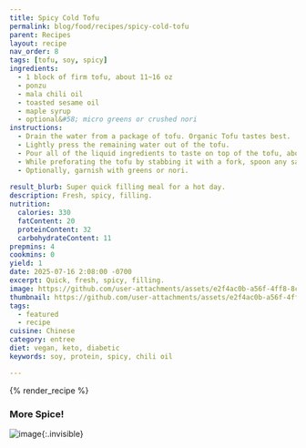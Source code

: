```yaml
---
title: Spicy Cold Tofu
permalink: blog/food/recipes/spicy-cold-tofu
parent: Recipes
layout: recipe
nav_order: 8
tags: [tofu, soy, spicy]
ingredients:
  - 1 block of firm tofu, about 11~16 oz
  - ponzu
  - mala chili oil
  - toasted sesame oil
  - maple syrup
  - optional&#58; micro greens or crushed nori
instructions:
  - Drain the water from a package of tofu. Organic Tofu tastes best.
  - Lightly press the remaining water out of the tofu.
  - Pour all of the liquid ingredients to taste on top of the tofu, about 1/2 tsp~1 tbsp each.
  - While preforating the tofu by stabbing it with a fork, spoon any sauce that pools on the bottom on top of the tofu.
  - Optionally, garnish with greens or nori. 
  
result_blurb: Super quick filling meal for a hot day.
description: Fresh, spicy, filling.
nutrition:
  calories: 330
  fatContent: 20
  proteinContent: 32
  carbohydrateContent: 11
prepmins: 4
cookmins: 0
yield: 1
date: 2025-07-16 2:08:00 -0700
excerpt: Quick, fresh, spicy, filling.
image: https://github.com/user-attachments/assets/e2f4ac0b-a56f-4ff8-8c59-34f3b3920a54
thumbnail: https://github.com/user-attachments/assets/e2f4ac0b-a56f-4ff8-8c59-34f3b3920a54
tags:
  - featured
  - recipe
cuisine: Chinese
category: entree
diet: vegan, keto, diabetic
keywords: soy, protein, spicy, chili oil

---
```


{% render_recipe %}

### More Spice!
<!-- ![image](https://github.com/user-attachments/assets/9658417e-cf49-43bd-8fae-7a2c73e25605){: style="float: right; width: 50%"} -->

![image](https://github.com/user-attachments/assets/e2f4ac0b-a56f-4ff8-8c59-34f3b3920a54){:.invisible}

